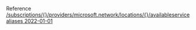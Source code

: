 Reference [/subscriptions/{}/providers/microsoft.network/locations/{}/availableservicealiases 2022-01-01](/Resources/mgmt-plane/L3N1YnNjcmlwdGlvbnMve30vcHJvdmlkZXJzL21pY3Jvc29mdC5uZXR3b3JrL2xvY2F0aW9ucy97fS9hdmFpbGFibGVzZXJ2aWNlYWxpYXNlcw==/2022-01-01.xml)
